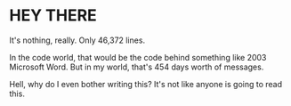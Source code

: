 # HEY THERE
It's nothing, really.  Only 46,372 lines. 

In the code world, that would be the code behind something like 2003 Microsoft Word. But in my world, that's 454 days worth of messages.


Hell, why do I even bother writing this? It's not like anyone is going to read this. 
